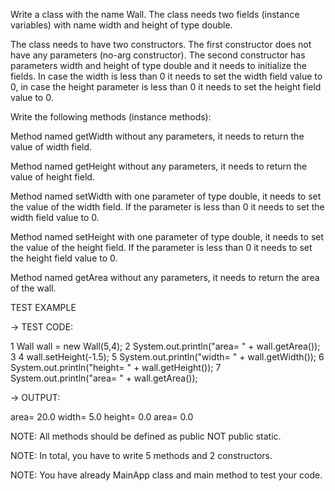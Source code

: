 Write a class with the name Wall. The class needs two fields (instance variables) with name width and height of type double.

The class needs to have two constructors. The first constructor does not have any parameters (no-arg constructor). The second constructor has parameters width and height of type double and it needs to initialize the fields. In case the width is less than 0 it needs to set the width field value to 0, in case the height parameter is less than 0 it needs to set the height field value to 0.

Write the following methods (instance methods):

Method named getWidth without any parameters, it needs to return the value of width field.

Method named getHeight without any parameters, it needs to return the value of height field.

Method named setWidth with one parameter of type double, it needs to set the value of the width field. If the parameter is less than 0 it needs to set the width field value to 0.

Method named setHeight with one parameter of type double, it needs to set the value of the height field. If the parameter is less than 0 it needs to set the height field value to 0.

Method named getArea without any parameters, it needs to return the area of the wall.

TEST EXAMPLE

→ TEST CODE:

1 Wall wall = new Wall(5,4); 2 System.out.println("area= " + wall.getArea()); 3 4 wall.setHeight(-1.5); 5 System.out.println("width= " + wall.getWidth()); 6 System.out.println("height= " + wall.getHeight()); 7 System.out.println("area= " + wall.getArea());

→ OUTPUT:

area= 20.0 width= 5.0 height= 0.0 area= 0.0

NOTE: All methods should be defined as public NOT public static.

NOTE: In total, you have to write 5 methods and 2 constructors.

NOTE: You have already MainApp class and main method to test your code.